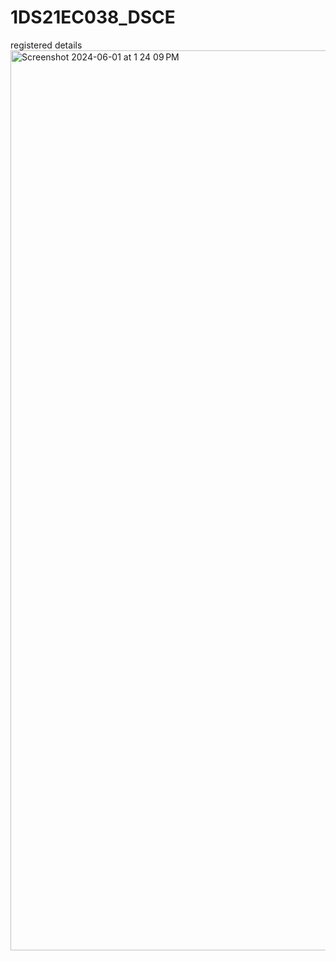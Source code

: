 # 1DS21EC038_DSCE

registered details
<img width="1440" alt="Screenshot 2024-06-01 at 1 24 09 PM" src="https://github.com/anushadk13/1DS21EC038_DSCE/assets/122234698/59e0305d-9e46-4464-a261-4fc87a058d0e">
